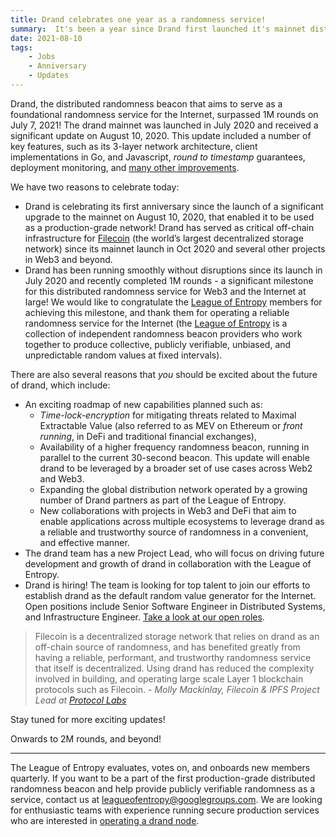 ```yaml
---
title: Drand celebrates one year as a randomness service!
summary:  It's been a year since Drand first launched it's mainnet distributed randomness beacon service.
date: 2021-08-10
tags: 
    - Jobs
    - Anniversary
    - Updates 
---
```


Drand, the distributed randomness beacon that aims to serve as a foundational randomness service for the Internet, surpassed 1M rounds on July 7, 2021! The drand mainnet was launched in July 2020 and received a significant update on August 10, 2020. This update included a number of key features, such as its 3-layer network architecture, client implementations in Go, and Javascript, _round to timestamp_ guarantees, deployment monitoring, and [many other improvements](https://drand.love/blog/2020/08/10/drand-launches-v1-0/).

We have two reasons to celebrate today:

- Drand is celebrating its first anniversary since the launch of a significant upgrade to the mainnet on August 10, 2020, that enabled it to be used as a production-grade network! Drand has served as critical off-chain infrastructure for [Filecoin](https://filecoin.io) (the world’s largest decentralized storage network) since its mainnet launch in Oct 2020 and several other projects in Web3 and beyond.
- Drand has been running smoothly without disruptions since its launch in July 2020 and recently completed 1M rounds - a significant milestone for this distributed randomness service for Web3 and the Internet at large! We would like to congratulate the [League of Entropy](https://drand.love/blog/2020/08/10/drand-launches-v1-0/) members for achieving this milestone, and thank them for operating a reliable randomness service for the Internet (the [League of Entropy](https://leagueofentropy.com/) is a collection of independent randomness beacon providers who work together to produce collective, publicly verifiable, unbiased, and unpredictable random values at fixed intervals).

There are also several reasons that _you_ should be excited about the future of drand, which include:

- An exciting roadmap of new capabilities planned such as:
    - _Time-lock-encryption_ for mitigating threats related to Maximal Extractable Value (also referred to as MEV on Ethereum or _front running_, in DeFi and traditional financial exchanges),
    - Availability of a higher frequency randomness beacon, running in parallel to the current 30-second beacon. This update will enable drand to be leveraged by a broader set of use cases across Web2 and Web3.
    - Expanding the global distribution network operated by a growing number of Drand partners as part of the League of Entropy.
    - New collaborations with projects in Web3 and DeFi that aim to enable applications across multiple ecosystems to leverage drand as a reliable and trustworthy source of randomness in a convenient, and effective manner.
- The drand team has a new Project Lead, who will focus on driving future development and growth of drand in collaboration with the League of Entropy.
- Drand is hiring! The team is looking for top talent to join our efforts to establish drand as the default random value generator for the Internet. Open positions include Senior Software Engineer in Distributed Systems, and Infrastructure Engineer. [Take a look at our open roles](https://jobs.lever.co/protocol?team=Engineering).

> Filecoin is a decentralized storage network that relies on drand as an off-chain source of randomness, and has benefited greatly from having a reliable, performant, and trustworthy randomness service that itself is decentralized. Using drand has reduced the complexity involved in building, and operating large scale Layer 1 blockchain protocols such as Filecoin. - _Molly Mackinlay, Filecoin & IPFS Project Lead at [Protocol Labs](https://protocol.ai)_

Stay tuned for more exciting updates!

Onwards to 2M rounds, and beyond!

---

The League of Entropy evaluates, votes on, and onboards new members quarterly. If you want to be a part of the first production-grade distributed randomness beacon and help provide publicly verifiable randomness as a service, contact us at [leagueofentropy@googlegroups.com](mailto:leagueofentropy@googlegroups.com). We are looking for enthusiastic teams with experience running secure production services who are interested in [operating a drand node](https://docs.google.com/document/d/1zy_ki3Qk6ecg_APEjYlT9DBwzdJx9I_ImHvaUaIwKHU/).
